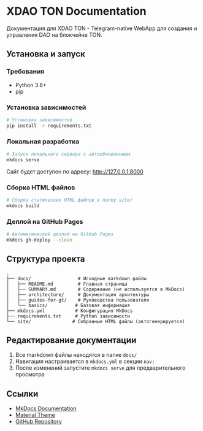 # XDAO TON Documentation

Документация для XDAO TON - Telegram-native WebApp для создания и управления DAO на блокчейне TON.

## Установка и запуск

### Требования

- Python 3.8+
- pip

### Установка зависимостей

```bash
# Установка зависимостей
pip install -r requirements.txt
```

### Локальная разработка

```bash
# Запуск локального сервера с автообновлением
mkdocs serve
```

Сайт будет доступен по адресу: http://127.0.0.1:8000

### Сборка HTML файлов

```bash
# Сборка статических HTML файлов в папку site/
mkdocs build
```

### Деплой на GitHub Pages

```bash
# Автоматический деплой на GitHub Pages
mkdocs gh-deploy --clean
```

## Структура проекта

```
.
├── docs/                 # Исходные markdown файлы
│   ├── README.md         # Главная страница
│   ├── SUMMARY.md        # Содержание (не используется в MkDocs)
│   ├── architecture/     # Документация архитектуры
│   ├── guides-for-gt/    # Руководства пользователя
│   └── basics/          # Базовая информация
├── mkdocs.yml           # Конфигурация MkDocs
├── requirements.txt     # Python зависимости
└── site/               # Собранные HTML файлы (автогенерируется)
```


## Редактирование документации

1. Все markdown файлы находятся в папке `docs/`
2. Навигация настраивается в `mkdocs.yml` в секции `nav:`
3. После изменений запустите `mkdocs serve` для предварительного просмотра

## Ссылки

- [MkDocs Documentation](https://www.mkdocs.org/)
- [Material Theme](https://squidfunk.github.io/mkdocs-material/)
- [GitHub Repository](https://github.com/davidosick/xdao-books)
